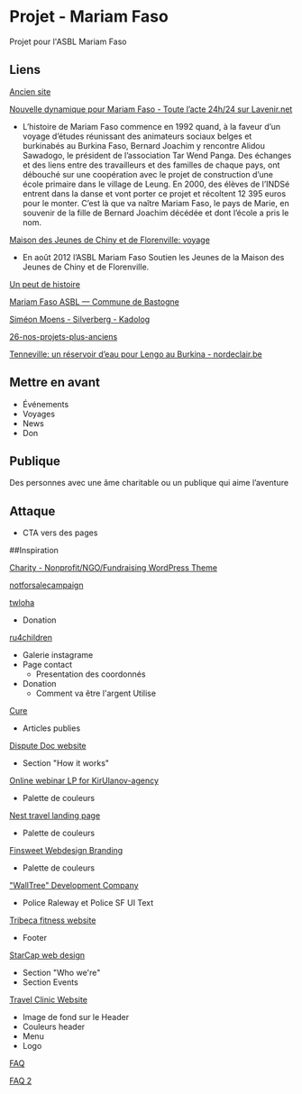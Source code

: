 # Projet - Mariam Faso
Projet pour l'ASBL Mariam Faso

## Liens
[Ancien site](https://web.archive.org/web/20131227093611/http://mariam-faso.be/)

[Nouvelle dynamique pour Mariam Faso - Toute l’acte 24h/24 sur Lavenir.net](http://www.lavenir.net/cnt/301142)

* L’histoire de Mariam Faso commence en 1992 quand, à la faveur d’un voyage d’études réunissant des animateurs sociaux belges et burkinabés au Burkina Faso, Bernard Joachim y rencontre Alidou Sawadogo, le président de l’association Tar Wend Panga. Des échanges et des liens entre des travailleurs et des familles de chaque pays, ont débouché sur une coopération avec le projet de construction d’une école primaire dans le village de Leung. En 2000, des élèves de l’INDSé entrent dans la danse et vont porter ce projet et récoltent 12 395 euros pour le monter. C’est là que va naître Mariam Faso, le pays de Marie, en souvenir de la fille de Bernard Joachim décédée et dont l’école a pris le nom.

[Maison des Jeunes de Chiny et de Florenville: voyage](http://mjcf.be/projets/voyage)

* En août 2012 l’ASBL Mariam Faso  Soutien les Jeunes de la Maison des Jeunes de Chiny et de Florenville.

[Un peut de histoire](http://users.skynet.be/afrikalux/histo.html)

[Mariam Faso ASBL — Commune de Bastogne](http://www.bastogne.be/loisirs/bottin-des-associations/m/copy_of_mariam-faso-asbl)

[Siméon Moens - Silverberg - Kadolog](https://www.kadolog.com/fr/list/simeon-moens-silverberg)

[26-nos-projets-plus-anciens](http://www.esfbelgique.org/new/nos-projets/projets-passes/26-nos-projets-plus-anciens)

[Tenneville: un réservoir d’eau pour Lengo au Burkina - nordeclair.be](http://mobile.nordeclair.be/1547900/article/2016-04-12/tenneville-un-reservoir-d-eau-pour-lengo-au-burkina)

## Mettre en avant
* Événements
* Voyages
* News
* Don

## Publique
Des personnes avec une âme charitable ou un publique qui aime l’aventure

## Attaque
* CTA vers des pages

##Inspiration

[ Charity - Nonprofit/NGO/Fundraising WordPress Theme ](https://dribbble.com/shots/1769288-Charity-Nonprofit-NGO-Fundraising-WordPress-Theme)


[notforsalecampaign](https://www.notforsalecampaign.org/romania/)


[ twloha ](https://twloha.com/donate/)

* Donation

[ ru4children ](http://www.ru4children.org/#get-involved)

* Galerie instagrame
* Page contact
	* Presentation des coordonnés
* Donation
	* Comment va être l'argent Utilise

[ Cure ](https://cure.org/2017/03/cure-in-the-news-week-of-march-19-2017/)

* Articles publies

[ Dispute Doc website ](https://www.behance.net/gallery/51161107/Dispute-Doc-website)

* Section "How it works"

[ Online webinar LP for KirUlanov-agency ](https://www.behance.net/gallery/26356759/Online-webinar-LP-for-KirUlanov-agency)

* Palette de couleurs

[ Nest travel landing page](https://www.behance.net/gallery/44814783/Nest-travel-landing-page)

* Palette de couleurs

[ Finsweet Webdesign Branding ](https://www.behance.net/gallery/50498401/Finsweet-Webdesign-Branding)

* Palette de couleurs

[ "WallTree" Development Company ](https://www.behance.net/gallery/49554811/WallTree-Development-Company)

* Police Raleway et Police SF UI Text

[ Tribeca fitness website ](https://www.behance.net/gallery/50767285/Tribeca-fitness-website)

* Footer

[ StarCap web design ]( https://www.behance.net/gallery/48070783/StarCap-web-design)

* Section "Who we're"
* Section Events

[ Travel Clinic Website ](https://www.behance.net/gallery/43350503/Travel-Clinic-Website)

* Image de fond sur le Header
* Couleurs header
* Menu
* Logo

[FAQ](http://inspirationui.com/items/164)

[FAQ 2](http://inspirationui.com/items/629)
